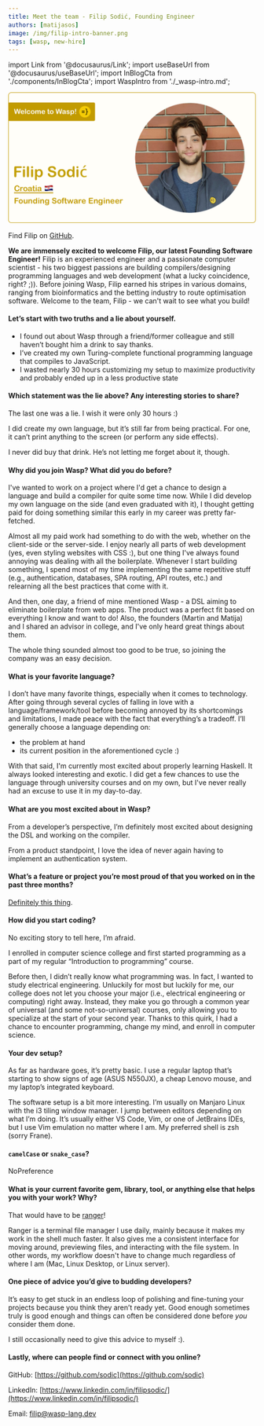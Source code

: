 ```yaml
---
title: Meet the team - Filip Sodić, Founding Engineer
authors: [matijasos]
image: /img/filip-intro-banner.png
tags: [wasp, new-hire]
---
```


import Link from '@docusaurus/Link';
import useBaseUrl from '@docusaurus/useBaseUrl';
import InBlogCta from './components/InBlogCta';
import WaspIntro from './_wasp-intro.md';

![Welcome Filip!](../static/img/filip-intro-banner.png)

Find Filip on [GitHub](https://github.com/sodic).

<!--truncate-->

<WaspIntro />
<InBlogCta />

**We are immensely excited to welcome Filip, our latest Founding Software Engineer!** Filip is an experienced engineer and a passionate computer scientist - his two biggest passions are building compilers/designing programming languages and web development (what a lucky coincidence, right? ;)). Before joining Wasp, Filip earned his stripes in various domains, ranging from bioinformatics and the betting industry to route optimisation software. Welcome to the team, Filip - we can't wait to see what you build!

#### Let’s start with two truths and a lie about yourself.

- I found out about Wasp through a friend/former colleague and still haven’t
  bought him a drink to say thanks.
- I’ve created my own Turing-complete functional programming language that
  compiles to JavaScript.
- I wasted nearly 30 hours customizing my setup to maximize productivity and
  probably ended up in a less productive state

#### Which statement was the lie above? Any interesting stories to share?

The last one was a lie. I wish it were only 30 hours :)

I did create my own language, but it’s still far from being practical. For one,
it can’t print anything to the screen (or perform any side effects).

I never did buy that drink. He’s not letting me forget about it, though.

#### Why did you join Wasp? What did you do before?

I've wanted to work on a project where I'd get a chance to design a language and build a
compiler for quite some time now. While I did develop my own language on the
side (and even graduated with it), I thought getting paid for doing something
similar this early in my career was pretty far-fetched.

Almost all my paid work had something to do with the web, whether on the
client-side or the server-side. I enjoy nearly all parts of web development
(yes, even styling websites with CSS :), but one thing I've always found
annoying was dealing with all the boilerplate. Whenever I start building
something, I spend most of my time implementing the same repetitive stuff
(e.g., authentication, databases, SPA routing, API routes, etc.) and relearning
all the best practices that come with it.

And then, one day, a friend of mine mentioned Wasp - a DSL aiming to eliminate
boilerplate from web apps. The product was a perfect fit based on everything I
know and want to do! Also, the founders (Martin and Matija) and I shared an
advisor in college, and I've only heard great things about them.

The whole thing sounded almost too good to be true, so joining the company was
an easy decision.

#### What is your favorite language?

I don’t have many favorite things, especially when it comes to technology.
After going through several cycles of falling in love with a
language/framework/tool before becoming annoyed by its shortcomings and
limitations, I made peace with the fact that everything’s a tradeoff. I’ll
generally choose a language depending on:
- the problem at hand
- its current position in the aforementioned cycle :)

With that said, I'm currently most excited about properly learning Haskell. It
always looked interesting and exotic. I did get a few chances to use
the language through university courses and on my own, but I've never really had an excuse to
use it in my day-to-day.

#### What are you most excited about in Wasp?

From a developer’s perspective, I’m definitely most excited about designing the
DSL and working on the compiler.

From a product standpoint, I love the idea of never again having to implement
an authentication system.

#### What’s a feature or project you’re most proud of that you worked on in the past three months?

[Definitely this thing](https://www.youtube.com/watch?v=dQw4w9WgXcQ).

#### How did you start coding?

No exciting story to tell here, I’m afraid.

I enrolled in computer science college and first started programming as a part
of my regular “Introduction to programming” course.

Before then, I didn’t really know what programming was. In fact, I  wanted to
study electrical engineering. Unluckily for most but luckily for me, our
college does not let you choose your major (i.e., electrical engineering or
computing) right away. Instead, they make you go through a common year of
universal (and some not-so-universal) courses, only allowing you to specialize
at the start of your second year. Thanks to this quirk, I had a chance to
encounter programming, change my mind, and enroll in computer science.

#### Your dev setup?

As far as hardware goes, it’s pretty basic. I use a regular laptop that’s
starting to show signs of age (ASUS N550JX), a cheap Lenovo mouse, and my
laptop’s integrated keyboard.

The software setup is a bit more interesting. I’m usually on Manjaro Linux with
the i3 tiling window manager. I jump between editors depending on what I’m
doing. It’s usually either VS Code, Vim, or one of JetBrains IDEs, but I use
Vim emulation no matter where I am. My preferred shell is zsh (sorry Frane).

#### `camelCase` or `snake_case`?

NoPreference

#### What is your current favorite gem, library, tool, or anything else that helps you with your work? Why?

That would have to be [ranger](https://github.com/ranger/ranger)!

Ranger is a terminal file manager I use daily, mainly because it makes my work
in the shell much faster. It also gives me a consistent interface for moving
around, previewing files, and interacting with the file system. In other words,
my workflow doesn't have to change much regardless of where I am (Mac, Linux
Desktop, or Linux server).

#### One piece of advice you’d give to budding developers?

It’s easy to get stuck in an endless loop of polishing and fine-tuning your
projects because you think they aren’t ready yet. Good enough sometimes truly
is good enough and things can often be considered done before _you_ consider them
done.

I still occasionally need to give this advice to myself :).

####  Lastly, where can people find or connect with you online?

GitHub: [https://github.com/sodic](https://github.com/sodic)

LinkedIn: [https://www.linkedin.com/in/filipsodic/](https://www.linkedin.com/in/filipsodic/)

Email: filip@wasp-lang.dev
